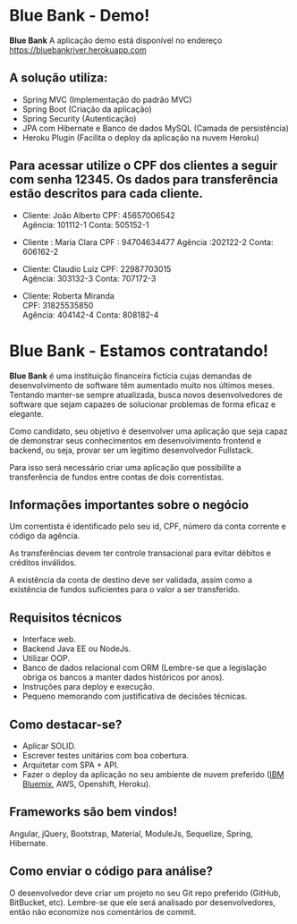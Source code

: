 # Blue Bank - Demo!

**Blue Bank** A aplicação demo está disponível no endereço https://bluebankriver.herokuapp.com

## A solução utiliza:

- Spring MVC (Implementação do padrão MVC)
- Spring Boot (Criação da aplicação)
- Spring Security (Autenticação)
- JPA com Hibernate e Banco de dados MySQL (Camada de persistência)
- Heroku Plugin (Facilita o deploy da aplicação na nuvem Heroku)

## Para acessar utilize o CPF dos clientes a seguir com senha 12345. Os dados para transferência estão descritos para cada cliente.

- Cliente: João Alberto
  CPF: 45657006542	
  Agência: 101112-1	
  Conta: 505152-1

- Cliente : Maria Clara	
  CPF : 94704634477	
  Agência :202122-2	
  Conta: 606162-2

- Cliente: Claudio Luiz	
  CPF: 22987703015	
  Agência: 303132-3	
  Conta: 707172-3

- Cliente: Roberta Miranda	
  CPF: 31825535850	
  Agência: 404142-4	
  Conta: 808182-4



# Blue Bank - Estamos contratando!


**Blue Bank** é uma instituição financeira fictícia cujas demandas de desenvolvimento de software têm aumentado muito nos últimos meses. Tentando manter-se sempre atualizada, busca novos desenvolvedores de software que sejam capazes de solucionar problemas de forma eficaz e elegante.

Como candidato, seu objetivo é desenvolver uma aplicação que seja capaz de demonstrar seus conhecimentos em desenvolvimento frontend e backend, ou seja, provar ser um legítimo desenvolvedor Fullstack.

Para isso será necessário criar uma aplicação que possibilite a transferência de fundos entre contas de dois correntistas.

## Informações importantes sobre o negócio
Um correntista é identificado pelo seu id, CPF, número da conta corrente e código da agência.

As transferências devem ter controle transacional para evitar débitos e créditos inválidos.

A existência da conta de destino deve ser validada, assim como a existência de fundos suficientes para o valor a ser transferido.

## Requisitos técnicos
- Interface web.
- Backend Java EE ou NodeJs.
- Utilizar OOP.
- Banco de dados relacional com ORM (Lembre-se que a legislação obriga os bancos a manter dados históricos por anos).
- Instruções para deploy e execução.
- Pequeno memorando com justificativa de decisões técnicas.

## Como destacar-se?
- Aplicar SOLID.
- Escrever testes unitários com boa cobertura.
- Arquitetar com SPA + API.
- Fazer o deploy da aplicação no seu ambiente de nuvem preferido ([IBM Bluemix](https://console.ng.bluemix.net/), AWS, Openshift, Heroku).


## Frameworks são bem vindos!
Angular, jQuery, Bootstrap, Material, ModuleJs, Sequelize, Spring, Hibernate.

## Como enviar o código para análise?
O desenvolvedor deve criar um projeto no seu Git repo preferido (GitHub, BitBucket, etc). Lembre-se que ele será analisado por desenvolvedores, então não economize nos comentários de commit.

